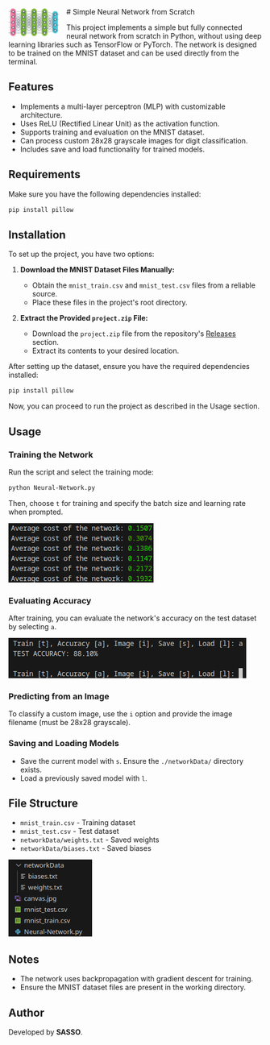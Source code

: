 <img width="100" align="left" style="float: left; margin: 0 15px 0 0;" alt="Neural Network" src="https://raw.githubusercontent.com/TecnoSasso/SimpleNeuralNetwork/main/img/logo.png">
# Simple Neural Network from Scratch

This project implements a simple but fully connected neural network from scratch in Python, without using deep learning libraries such as TensorFlow or PyTorch. The network is designed to be trained on the MNIST dataset and can be used directly from the terminal.

## Features
- Implements a multi-layer perceptron (MLP) with customizable architecture.
- Uses ReLU (Rectified Linear Unit) as the activation function.
- Supports training and evaluation on the MNIST dataset.
- Can process custom 28x28 grayscale images for digit classification.
- Includes save and load functionality for trained models.

## Requirements
Make sure you have the following dependencies installed:

```bash
pip install pillow
```

## Installation
To set up the project, you have two options:

1. **Download the MNIST Dataset Files Manually:**
   - Obtain the `mnist_train.csv` and `mnist_test.csv` files from a reliable source.
   - Place these files in the project's root directory.

2. **Extract the Provided `project.zip` File:**
   - Download the `project.zip` file from the repository's [Releases](https://github.com/TecnoSasso/NeuralNetwork/releases) section.
   - Extract its contents to your desired location.

After setting up the dataset, ensure you have the required dependencies installed:

```bash
pip install pillow
```

Now, you can proceed to run the project as described in the Usage section.

## Usage

### Training the Network
Run the script and select the training mode:

```bash
python Neural-Network.py
```
Then, choose `t` for training and specify the batch size and learning rate when prompted.


<img alt="Train" src="https://raw.githubusercontent.com/TecnoSasso/SimpleNeuralNetwork/main/img/average_cost.png">

### Evaluating Accuracy
After training, you can evaluate the network's accuracy on the test dataset by selecting `a`.


<img alt="Accuracy Example" src="https://raw.githubusercontent.com/TecnoSasso/SimpleNeuralNetwork/main/img/accuracy.png">

### Predicting from an Image
To classify a custom image, use the `i` option and provide the image filename (must be 28x28 grayscale).

### Saving and Loading Models
- Save the current model with `s`. Ensure the `./networkData/` directory exists.
- Load a previously saved model with `l`.

## File Structure
- `mnist_train.csv` - Training dataset
- `mnist_test.csv` - Test dataset
- `networkData/weights.txt` - Saved weights
- `networkData/biases.txt` - Saved biases

  
<img alt="File Structure" src="https://raw.githubusercontent.com/TecnoSasso/SimpleNeuralNetwork/main/img/file_structure.png">

## Notes
- The network uses backpropagation with gradient descent for training.
- Ensure the MNIST dataset files are present in the working directory.

## Author
Developed by **SASSO**.
